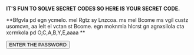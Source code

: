 **IT'S FUN TO SOLVE SECRET CODES SO HERE IS YOUR SECRET CODE.**

**Bfgvla pd egn ycmelo.
mel Rgtz sy Lnzcoa.
ms mel Bcome ms vgil custz usomcvn,
aa Ielt el vctan st Bcome.
egn moknmla hlcrst gn agnxsilola cta xcrmkola pd O,C,A,B,Y,E,aaaa
**







<a href="https://linkenc.net/0u6.iaPgLdzVU02CAPuaPE~Fe2~hgB-lrw~XnUtZm6YhdnskQXcP.EJ1v3gnutDnWopP9u6FBI7ezGw4g-WCN0pSe2wf5sHDA!"> <button>ENTER THE PASSWORD</button></a>

